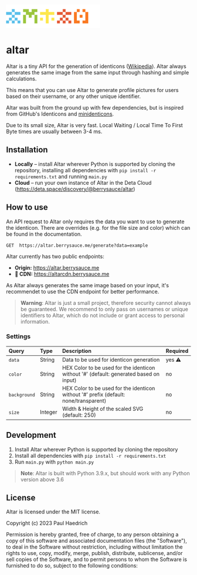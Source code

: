 <img src="https://raw.githubusercontent.com/berrysauce/altar/master/templates/assets/img/altar-identicons.svg" alt="altar spelled in identicons" height=64>

# altar
Altar is a tiny API for the generation of identicons ([Wikipedia](https://en.wikipedia.org/wiki/Identicon)). Altar always generates the same image from the same input through hashing and simple calculations.

This means that you can use Altar to generate profile pictures for users based on their username, or any other unique identifier.

Altar was built from the ground up with few dependencies, but is inspired from GitHub's Identicons and [minidenticons](https://github.com/laurentpayot/minidenticons).

Due to its small size, Altar is very fast. Local Waiting / Local Time To First Byte times are usually between 3-4 ms.

## Installation
- **Locally** – install Altar wherever Python is supported by cloning the repository, installing all dependencies with `pip install -r requirements.txt` and running `main.py`
- **Cloud** – run your own instance of Altar in the Deta Cloud (https://deta.space/discovery/@berrysauce/altar)

## How to use
An API request to Altar only requires the data you want to use to generate the identicon. There are overrides (e.g. for the file size and color) which can be found in the documentation.

```http
GET  https://altar.berrysauce.me/generate?data=example
```

Altar currently has two public endpoints:
- **Origin:** https://altar.berrysauce.me
- **🚀 CDN:** https://altarcdn.berrysauce.me

As Altar always generates the same image based on your input, it's recommendet to use the CDN endpoint for better performance.

> **Warning**: Altar is just a small project, therefore security cannot always be guaranteed. We recommend to only pass on usernames or unique identifiers to Altar, which do not include or grant access to personal information.

### Settings

| Query         | Type    | Description                                                                            | Required |
| :-------------|:--------|:---------------------------------------------------------------------------------------| :--------|
| `data`        | String  | Data to be used for identicon generation                                               | yes ⚠️    |
| `color`       | String  | HEX Color to be used for the identicon without '#' (default: generated based on input) | no       |
| `background`  | String  | HEX Color to be used for the identicon without '#' prefix (default: none/transparent)  | no       |
| `size`        | Integer | Width & Height of the scaled SVG (default: 250)                                        | no       |

## Development
1. Install Altar wherever Python is supported by cloning the repository
2. Install all dependencies with `pip install -r requirements.txt`
3. Run `main.py` with `python main.py`

> **Note**: Altar is built with Python 3.9.x, but should work with any Python version above 3.6

## License
Altar is licensed under the MIT license.

Copyright (c) 2023 Paul Haedrich

Permission is hereby granted, free of charge, to any person obtaining a copy
of this software and associated documentation files (the "Software"), to deal
in the Software without restriction, including without limitation the rights
to use, copy, modify, merge, publish, distribute, sublicense, and/or sell
copies of the Software, and to permit persons to whom the Software is
furnished to do so, subject to the following conditions:
